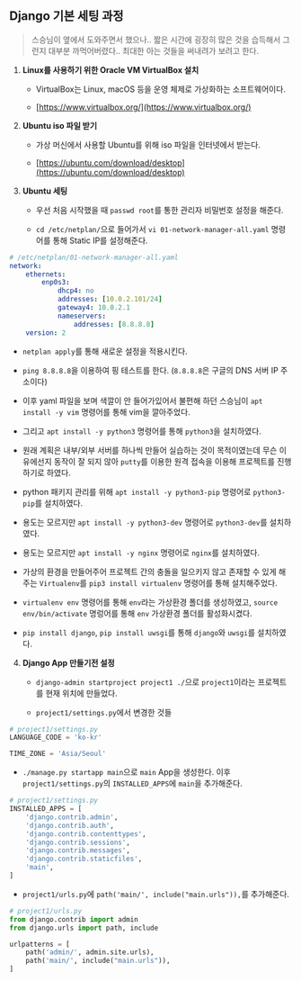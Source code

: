 ## Django 기본 세팅 과정

> 스승님이 옆에서 도와주면서 했으나.. 짧은 시간에 굉장히 많은 것을 습득해서 그런지 대부분 까먹어버렸다.. 최대한 아는 것들을 써내려가 보려고 한다.

1. **Linux를 사용하기 위한 Oracle VM VirtualBox 설치**

   - VirtualBox는 Linux, macOS 등을 운영 체제로 가상화하는 소프트웨어이다.	

   - [https://www.virtualbox.org/](https://www.virtualbox.org/)

2. **Ubuntu iso 파일 받기**

   - 가상 머신에서 사용할 Ubuntu를 위해 iso 파일을 인터넷에서 받는다.

   - [https://ubuntu.com/download/desktop](https://ubuntu.com/download/desktop)

3. **Ubuntu 세팅**

   - 우선 처음 시작했을 때 `passwd root`를 통한 관리자 비밀번호 설정을 해준다.

   - `cd /etc/netplan/`으로 들어가서 `vi 01-network-manager-all.yaml` 명령어를 통해 Static IP를 설정해준다.

```yaml
# /etc/netplan/01-network-manager-all.yaml
network:
    ethernets:
        enp0s3:
            dhcp4: no
            addresses: [10.0.2.101/24]
            gateway4: 10.0.2.1
            nameservers:
                addresses: [8.8.8.8]
    version: 2
```
   - `netplan apply`를 통해 새로운 설정을 적용시킨다.

   - `ping 8.8.8.8`을 이용하여 핑 테스트를 한다. (`8.8.8.8`은 구글의 DNS 서버 IP 주소이다)

   - 이후 yaml 파일을 보며 색깔이 안 들어가있어서 불편해 하던 스승님이 `apt install -y vim` 명령어를 통해 vim을 깔아주었다.

   - 그리고 `apt install -y python3` 명령어를 통해 `python3`을 설치하였다.

   - 원래 계획은 내부/외부 서버를 하나씩 만들어 실습하는 것이 목적이였는데 무슨 이유에선지 동작이 잘 되지 않아 `putty`를 이용한 원격 접속을 이용해 프로젝트를 진행하기로 하였다.

   - python 패키지 관리를 위해 `apt install -y python3-pip` 명령어로 `python3-pip`를 설치하였다.
  
   - 용도는 모르지만 `apt install -y python3-dev` 명령어로 `python3-dev`를 설치하였다. 

   - 용도는 모르지만 `apt install -y nginx` 명령어로 `nginx`를 설치하였다.

   - 가상의 환경을 만들어주어 프로젝트 간의 충돌을 일으키지 않고 존재할 수 있게 해주는 `Virtualenv`를 `pip3 install virtualenv` 명령어를 통해 설치해주었다.

   - `virtualenv env` 명령어를 통해 `env`라는 가상환경 폴더를 생성하였고, `source env/bin/activate` 명렁어를 통해 `env` 가상환경 폴더를 활성화시켰다.

   - `pip install django`, `pip install uwsgi`를 통해 `django`와 `uwsgi`를 설치하였다.

4. **Django App 만들기전 설정**

   - `django-admin startproject project1 ./`으로 `project1`이라는 프로젝트를 현재 위치에 만들었다.

   - `project1/settings.py`에서 변경한 것들

```python
# project1/settings.py
LANGUAGE_CODE = 'ko-kr'

TIME_ZONE = 'Asia/Seoul'
```

   - `./manage.py startapp main`으로 `main` App을 생성한다. 이후 `project1/settings.py`의 `INSTALLED_APPS`에 `main`을 추가해준다.

```python
# project1/settings.py
INSTALLED_APPS = [
    'django.contrib.admin',
    'django.contrib.auth',
    'django.contrib.contenttypes',
    'django.contrib.sessions',
    'django.contrib.messages',
    'django.contrib.staticfiles',
    'main',
]
```

   - `project1/urls.py`에 `path('main/', include("main.urls")),`를 추가해준다.

```python
# project1/urls.py
from django.contrib import admin
from django.urls import path, include

urlpatterns = [
    path('admin/', admin.site.urls),
    path('main/', include("main.urls")),
]
```